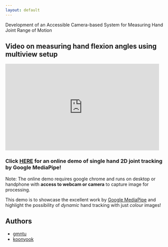 ```yaml
---
layout: default
---
```


Development of an Accessible Camera-based System for Measuring Hand Joint Range of Motion

## Video on measuring hand flexion angles using multiview setup

<iframe width="480" height="270" src="https://www.youtube.com/embed/P27YRtwjGfo" frameborder="0" allow="accelerometer; autoplay; encrypted-media; gyroscope; picture-in-picture" allowfullscreen></iframe>


### Click [HERE](https://storage.googleapis.com/mediapipe-viz.appspot.com/wasm-demos/hand-tracking/hand_tracking_demo.html) for an online demo of single hand 2D joint tracking by Google MediaPipe! ###

Note: The online demo requires google chrome and runs on desktop or handphone with **access to webcam or camera** to capture image for processing.

This demo is to showcase the excellent work by [Google MediaPipe](https://github.com/google/mediapipe) and highlight the possibility of _dynamic_ hand tracking with just _colour_ images! 


<!-- Authors -->
## Authors

* [gmntu](https://github.com/gmntu)
* [koonyook](https://github.com/koonyook)
